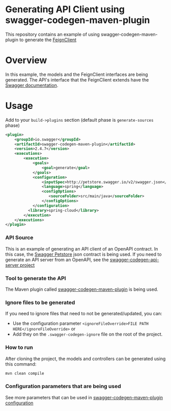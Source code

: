 # Generating API Client using swagger-codegen-maven-plugin

This repository contains an example of using swagger-codegen-maven-plugin to generate the [FeignClient](https://cloud.spring.io/spring-cloud-netflix/multi/multi_spring-cloud-feign.html)

Overview
============================
In this example, the models and the FeignClient interfaces are being generated.
The API's interface that the FeignClient extends have the [Swagger documentation](https://swagger.io/docs).

Usage
============================

Add to your `build->plugins` section (default phase is `generate-sources` phase)
```xml
<plugin>
    <groupId>io.swagger</groupId>
    <artifactId>swagger-codegen-maven-plugin</artifactId>
    <version>2.4.7</version>
    <executions>
        <execution>
            <goals>
                <goal>generate</goal>
            </goals>
            <configuration>
                <inputSpec>http://petstore.swagger.io/v2/swagger.json</inputSpec>
                <language>spring</language>
                <configOptions>
                   <sourceFolder>src/main/java</sourceFolder>
                </configOptions>
            </configuration>
          <library>spring-cloud</library>
        </execution>
    </executions>
</plugin>
```

### API Source
This is an example of generating an API client of an OpenAPI contract.
In this case, the [Swagger Petstore](http://petstore.swagger.io/v2/swagger.json) json contract is being used.
If you need to generate an API server from an OpenAPI, see the [swagger-codegen-api-server project](https://github.com/hader-araujo/swagger-codegen-api-server)

### Tool to generate the API
The Maven plugin called [swagger-codegen-maven-plugin](https://github.com/swagger-api/swagger-codegen/tree/master/modules/swagger-codegen-maven-plugin) is being used.

### Ignore files to be generated
If you need to ignore files that need to not be generated/updated, you can:
 - Use the configuration parameter `<ignoreFileOverride>FILE PATH HERE</ignoreFileOverride>` or 
 - Add they on the `.swagger-codegen-ignore` file on the root of the project.

### How to run
After cloning the project, the models and controllers can be generated using this command:
```sh
mvn clean compile
```

### Configuration parameters that are being used
See more parameters that can be used in [swagger-codegen-maven-plugin configuration](https://github.com/swagger-api/swagger-codegen/tree/master/modules/swagger-codegen-maven-plugin#general-configuration-parameters)


